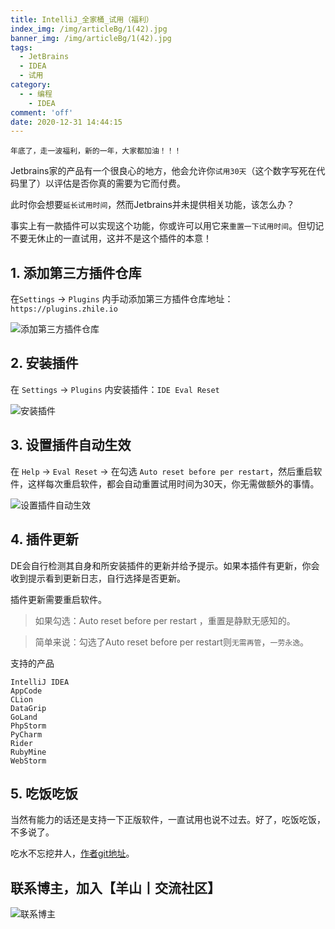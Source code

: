 ```yaml
---
title: IntelliJ_全家桶_试用（福利）
index_img: /img/articleBg/1(42).jpg
banner_img: /img/articleBg/1(42).jpg
tags:
  - JetBrains
  - IDEA
  - 试用
category:
  - - 编程
    - IDEA
comment: 'off'
date: 2020-12-31 14:44:15
---
```


`年底了，走一波福利，新的一年，大家都加油！！！`

Jetbrains家的产品有一个很良心的地方，他会允许你`试用30天`（这个数字写死在代码里了）以评估是否你真的需要为它而付费。

此时你会想要`延长试用时间`，然而Jetbrains并未提供相关功能，该怎么办？

事实上有一款插件可以实现这个功能，你或许可以用它来`重置一下试用时间`。但切记不要无休止的一直试用，这并不是这个插件的本意！

<!-- more -->

## 1. 添加第三方插件仓库

在`Settings` -> `Plugins` 内手动添加第三方插件仓库地址：`https://plugins.zhile.io`

![添加第三方插件仓库](/img/articleContent/IntelliJ_试用/1.png)

## 2. 安装插件

在 `Settings` -> `Plugins` 内安装插件：`IDE Eval Reset`

![安装插件](/img/articleContent/IntelliJ_试用/2.png)

## 3. 设置插件自动生效

在 `Help` -> `Eval Reset` -> 在勾选 `Auto reset before per restart`，然后重启软件，这样每次重启软件，都会自动重置试用时间为30天，你无需做额外的事情。

![设置插件自动生效](/img/articleContent/IntelliJ_试用/3.png)

## 4. 插件更新

DE会自行检测其自身和所安装插件的更新并给予提示。如果本插件有更新，你会收到提示看到更新日志，自行选择是否更新。

插件更新需要重启软件。

> 如果勾选：Auto reset before per restart ，重置是静默无感知的。

> 简单来说：勾选了Auto reset before per restart则`无需再管`，`一劳永逸`。

支持的产品

```
IntelliJ IDEA
AppCode
CLion
DataGrip
GoLand
PhpStorm
PyCharm
Rider
RubyMine
WebStorm
```

## 5. 吃饭吃饭

当然有能力的话还是支持一下正版软件，一直试用也说不过去。好了，吃饭吃饭，不多说了。

吃水不忘挖井人，[作者git地址](https://gitee.com/pengzhile/ide-eval-resetter)。

## 联系博主，加入【羊山丨交流社区】
![联系博主](/img/icon/wechatFindMe.png)
